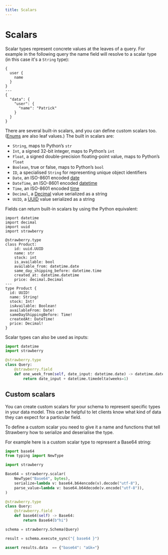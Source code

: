 ```yaml
---
title: Scalars
---
```


# Scalars

Scalar types represent concrete values at the leaves of a query. For example
in the following query the name field will resolve to a scalar type
(in this case it's a `String` type):

```graphql+response
{
  user {
    name
  }
}
---
{
  "data": {
    "user": {
      "name": "Patrick"
    }
  }
}
```

There are several built-in scalars, and you can define custom scalars too.
([Enums](/docs/types/enums) are also leaf values.) The built in scalars are:

- `String`, maps to Python’s `str`
- `Int`, a signed 32-bit integer, maps to Python’s `int`
- `Float`, a signed double-precision floating-point value, maps to Python’s `float`
- `Boolean`, true or false, maps to Python’s `bool`
- `ID`, a specialised `String` for representing unique object identifiers
- `Date`, an ISO-8601 encoded [date](https://docs.python.org/3/library/datetime.html#date-objects)
- `DateTime`, an ISO-8601 encoded [datetime](https://docs.python.org/3/library/datetime.html#datetime-objects)
- `Time`, an ISO-8601 encoded [time](https://docs.python.org/3/library/datetime.html#time-objects)
- `Decimal`, a [Decimal](https://docs.python.org/3/library/decimal.html#decimal.Decimal) value serialized as a string
- `UUID`, a [UUID](https://docs.python.org/3/library/uuid.html#uuid.UUID) value serialized as a string

Fields can return built-in scalars by using the Python equivalent:

```python+schema
import datetime
import decimal
import uuid
import strawberry

@strawberry.type
class Product:
    id: uuid.UUID
    name: str
    stock: int
    is_available: bool
    available_from: datetime.date
    same_day_shipping_before: datetime.time
    created_at: datetime.datetime
    price: decimal.Decimal
---
type Product {
  id: UUID!
  name: String!
  stock: Int!
  isAvailable: Boolean!
  availableFrom: Date!
  sameDayShippingBefore: Time!
  createdAt: DateTime!
  price: Decimal!
}
```

Scalar types can also be used as inputs:

```python
import datetime
import strawberry

@strawberry.type
class Query:
    @strawberry.field
    def one_week_from(self, date_input: datetime.date) -> datetime.date:
        return date_input + datetime.timedelta(weeks=1)
```

## Custom scalars

You can create custom scalars for your schema to represent specific types in
your data model. This can be helpful to let clients know what kind of data they
can expect for a particular field.

To define a custom scalar you need to give it a name and functions that tell
Strawberry how to serialize and deserialise the type.

For example here is a custom scalar type to represent a Base64 string:

```python
import base64
from typing import NewType

import strawberry

Base64 = strawberry.scalar(
    NewType("Base64", bytes),
    serialize=lambda v: base64.b64encode(v).decode("utf-8"),
    parse_value=lambda v: base64.b64decode(v.encode("utf-8")),
)

@strawberry.type
class Query:
    @strawberry.field
    def base64(self) -> Base64:
        return Base64(b"hi")

schema = strawberry.Schema(Query)

result = schema.execute_sync("{ base64 }")

assert results.data  == {"base64": "aGk="}
```
